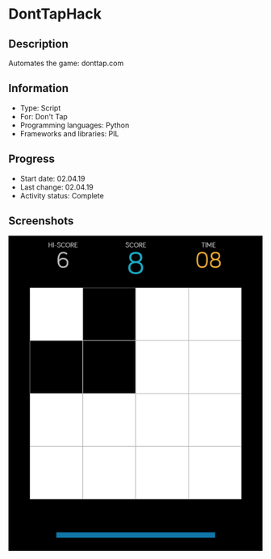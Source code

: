 # DontTapHack
 
## Description
Automates the game: donttap.com


## Information
- Type: Script
- For: Don't Tap
- Programming languages: Python
- Frameworks and libraries: PIL


## Progress
- Start date: 02.04.19
- Last change: 02.04.19
- Activity status: Complete


## Screenshots
![Game](/Screenshots/Game.png)
